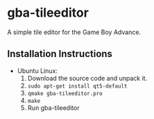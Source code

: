 # gba-tileeditor
A simple tile editor for the Game Boy Advance.

## Installation Instructions
- Ubuntu Linux:
    1. Download the source code and unpack it.
    2. `sudo apt-get install qt5-default`
    3. `qmake gba-tileeditor.pro`
    4. `make`
    5. Run gba-tileeditor
    




